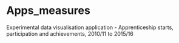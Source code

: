 # Apps_measures
Experimental data visualisation application - Apprenticeship starts, participation and achievements, 2010/11 to 2015/16
